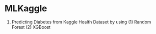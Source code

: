 # MLKaggle

1. Predicting Diabetes from Kaggle Health Dataset by using
    (1) Random Forest
    (2) XGBoost

